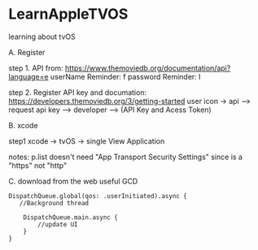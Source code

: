 # LearnAppleTVOS

learning about tvOS

A. Register

  step 1. API from: https://www.themoviedb.org/documentation/api?language=e
  userName Reminder: f
  password Reminder: l

  step 2. Register API key and documation:   https://developers.themoviedb.org/3/getting-started
  user icon -> api --> request api key  --> developer --> (API Key and Acess Token)

B. xcode
  
   step1 xcode -> tvOS -> single View Application
   
   notes: p.list doesn't need "App Transport Security Settings" since is a "https" not "http"
   
C. download from the web useful GCD

    DispatchQueue.global(qos: .userInitiated).async {
       //Background thread
       
        DispatchQueue.main.async {
            //update UI
        }
    }
